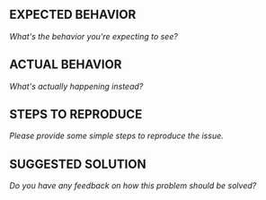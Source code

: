## EXPECTED BEHAVIOR
_What's the behavior you're expecting to see?_

## ACTUAL BEHAVIOR
_What's actually happening instead?_

## STEPS TO REPRODUCE
_Please provide some simple steps to reproduce the issue._

## SUGGESTED SOLUTION
_Do you have any feedback on how this problem should be solved?_
